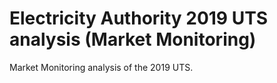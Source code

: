 # Electricity Authority 2019 UTS analysis (Market Monitoring)

Market Monitoring analysis of the 2019 UTS.

